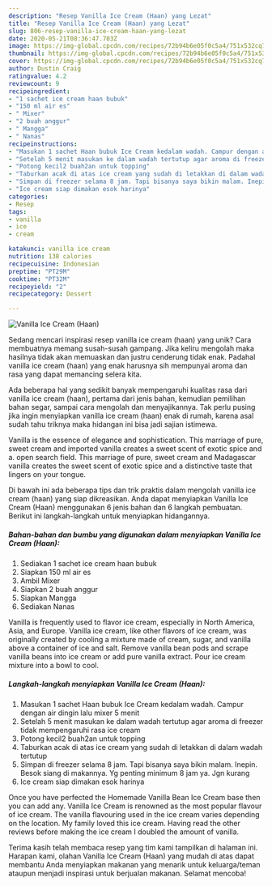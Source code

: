 ```yaml
---
description: "Resep Vanilla Ice Cream (Haan) yang Lezat"
title: "Resep Vanilla Ice Cream (Haan) yang Lezat"
slug: 806-resep-vanilla-ice-cream-haan-yang-lezat
date: 2020-05-21T08:36:47.703Z
image: https://img-global.cpcdn.com/recipes/72b94b6e05f0c5a4/751x532cq70/vanilla-ice-cream-haan-foto-resep-utama.jpg
thumbnail: https://img-global.cpcdn.com/recipes/72b94b6e05f0c5a4/751x532cq70/vanilla-ice-cream-haan-foto-resep-utama.jpg
cover: https://img-global.cpcdn.com/recipes/72b94b6e05f0c5a4/751x532cq70/vanilla-ice-cream-haan-foto-resep-utama.jpg
author: Dustin Craig
ratingvalue: 4.2
reviewcount: 9
recipeingredient:
- "1 sachet ice cream haan bubuk"
- "150 ml air es"
- " Mixer"
- "2 buah anggur"
- " Mangga"
- " Nanas"
recipeinstructions:
- "Masukan 1 sachet Haan bubuk Ice Cream kedalam wadah. Campur dengan air dingin lalu mixer 5 menit"
- "Setelah 5 menit masukan ke dalam wadah tertutup agar aroma di freezer tidak mempengaruhi rasa ice cream"
- "Potong kecil2 buah2an untuk topping"
- "Taburkan acak di atas ice cream yang sudah di letakkan di dalam wadah tertutup"
- "Simpan di freezer selama 8 jam. Tapi bisanya saya bikin malam. Inepin. Besok siang di makannya. Yg penting minimum 8 jam ya. Jgn kurang"
- "Ice cream siap dimakan esok harinya"
categories:
- Resep
tags:
- vanilla
- ice
- cream

katakunci: vanilla ice cream 
nutrition: 138 calories
recipecuisine: Indonesian
preptime: "PT29M"
cooktime: "PT32M"
recipeyield: "2"
recipecategory: Dessert

---
```



![Vanilla Ice Cream (Haan)](https://img-global.cpcdn.com/recipes/72b94b6e05f0c5a4/751x532cq70/vanilla-ice-cream-haan-foto-resep-utama.jpg)

Sedang mencari inspirasi resep vanilla ice cream (haan) yang unik? Cara membuatnya memang susah-susah gampang. Jika keliru mengolah maka hasilnya tidak akan memuaskan dan justru cenderung tidak enak. Padahal vanilla ice cream (haan) yang enak harusnya sih mempunyai aroma dan rasa yang dapat memancing selera kita.

Ada beberapa hal yang sedikit banyak mempengaruhi kualitas rasa dari vanilla ice cream (haan), pertama dari jenis bahan, kemudian pemilihan bahan segar, sampai cara mengolah dan menyajikannya. Tak perlu pusing jika ingin menyiapkan vanilla ice cream (haan) enak di rumah, karena asal sudah tahu triknya maka hidangan ini bisa jadi sajian istimewa.

Vanilla is the essence of elegance and sophistication. This marriage of pure, sweet cream and imported vanilla creates a sweet scent of exotic spice and a. open search field. This marriage of pure, sweet cream and Madagascar vanilla creates the sweet scent of exotic spice and a distinctive taste that lingers on your tongue.


Di bawah ini ada beberapa tips dan trik praktis dalam mengolah vanilla ice cream (haan) yang siap dikreasikan. Anda dapat menyiapkan Vanilla Ice Cream (Haan) menggunakan 6 jenis bahan dan 6 langkah pembuatan. Berikut ini langkah-langkah untuk menyiapkan hidangannya.

<!--inarticleads1-->

##### Bahan-bahan dan bumbu yang digunakan dalam menyiapkan Vanilla Ice Cream (Haan):

1. Sediakan 1 sachet ice cream haan bubuk
1. Siapkan 150 ml air es
1. Ambil  Mixer
1. Siapkan 2 buah anggur
1. Siapkan  Mangga
1. Sediakan  Nanas


Vanilla is frequently used to flavor ice cream, especially in North America, Asia, and Europe. Vanilla ice cream, like other flavors of ice cream, was originally created by cooling a mixture made of cream, sugar, and vanilla above a container of ice and salt. Remove vanilla bean pods and scrape vanilla beans into ice cream or add pure vanilla extract. Pour ice cream mixture into a bowl to cool. 

<!--inarticleads2-->

##### Langkah-langkah menyiapkan Vanilla Ice Cream (Haan):

1. Masukan 1 sachet Haan bubuk Ice Cream kedalam wadah. Campur dengan air dingin lalu mixer 5 menit
1. Setelah 5 menit masukan ke dalam wadah tertutup agar aroma di freezer tidak mempengaruhi rasa ice cream
1. Potong kecil2 buah2an untuk topping
1. Taburkan acak di atas ice cream yang sudah di letakkan di dalam wadah tertutup
1. Simpan di freezer selama 8 jam. Tapi bisanya saya bikin malam. Inepin. Besok siang di makannya. Yg penting minimum 8 jam ya. Jgn kurang
1. Ice cream siap dimakan esok harinya


Once you have perfected the Homemade Vanilla Bean Ice Cream base then you can add any. Vanilla Ice Cream is renowned as the most popular flavour of ice cream. The vanilla flavouring used in the ice cream varies depending on the location. My family loved this ice cream. Having read the other reviews before making the ice cream I doubled the amount of vanilla. 

Terima kasih telah membaca resep yang tim kami tampilkan di halaman ini. Harapan kami, olahan Vanilla Ice Cream (Haan) yang mudah di atas dapat membantu Anda menyiapkan makanan yang menarik untuk keluarga/teman ataupun menjadi inspirasi untuk berjualan makanan. Selamat mencoba!
